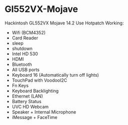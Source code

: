 # Gl552VX-Mojave
Hackintosh GL552VX Mojave 14.2
Use Hotpatch
Working:
- Wifi (BCM4352)
- Card Reader
- sleep
- shutdown
- Intel HD 530
- HDMI
- Bluetooth
- All USB ports
- Keyboard 16 (Automatically turn off lights)
- TouchPad with VoodooI2C
- Fn Keys
- Keyboard Backlighting
- Ethernet (LAN)
- Battery Status
- UVC HD Webcam
- Speaker + Internal Microphone
- iMessage + FaceTime
